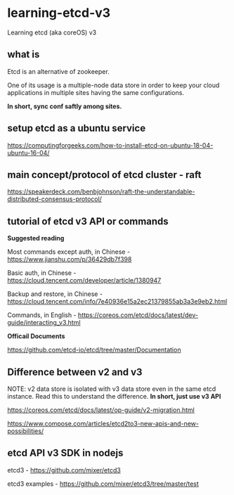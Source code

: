 # learning-etcd-v3

Learning etcd (aka coreOS)  v3

## what is

Etcd is an alternative of zookeeper. 

One of its usage is a multiple-node data store in order to keep your cloud applications in multiple sites having the same configurations.

**In short, sync conf saftly among sites.**


## setup etcd as a ubuntu service

https://computingforgeeks.com/how-to-install-etcd-on-ubuntu-18-04-ubuntu-16-04/

## main concept/protocol of etcd cluster - raft

https://speakerdeck.com/benbjohnson/raft-the-understandable-distributed-consensus-protocol/

## tutorial of etcd v3 API or commands

**Suggested reading**

Most commands except auth, in Chinese - https://www.jianshu.com/p/36429db7f398

Basic auth, in Chinese - https://cloud.tencent.com/developer/article/1380947

Backup and restore, in Chinese - https://cloud.tencent.com/info/7e40936e15a2ec21379855ab3a3e9eb2.html

Commands, in English - https://coreos.com/etcd/docs/latest/dev-guide/interacting_v3.html


**Officail Documents**

https://github.com/etcd-io/etcd/tree/master/Documentation

## Difference between v2 and v3

NOTE: v2 data store is isolated with v3 data store even in the same etcd instance. Read this to understand the difference. **In short, just use v3 API**

https://coreos.com/etcd/docs/latest/op-guide/v2-migration.html

https://www.compose.com/articles/etcd2to3-new-apis-and-new-possibilities/

## etcd API v3 SDK in nodejs

etcd3 - https://github.com/mixer/etcd3

etcd3 examples - https://github.com/mixer/etcd3/tree/master/test




